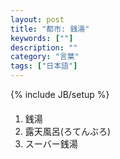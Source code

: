 ```yaml
---
layout: post
title: "都市: 銭湯"
keywords: [""]
description: ""
category: "言葉"
tags: ["日本語"]
---
```

{% include JB/setup %}


####
1. 銭湯
2. 露天風呂(ろてんぶろ)
3. スーバー銭湯


